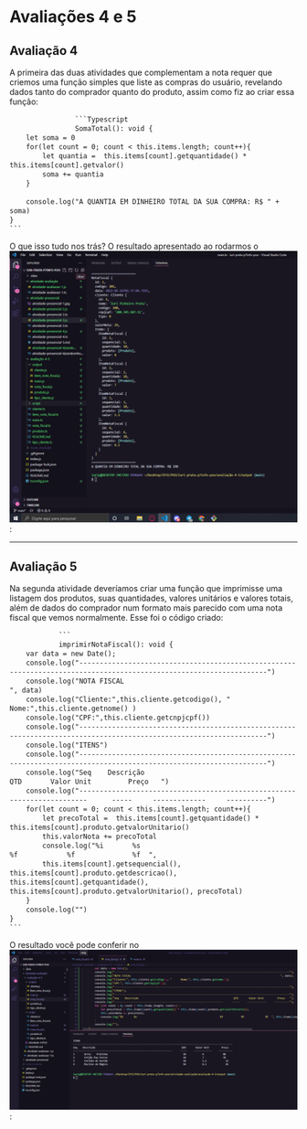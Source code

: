 Avaliações 4 e 5
======

Avaliação 4
------

A primeira das duas atividades que complementam a nota requer que criemos uma função simples que liste as compras do usuário, revelando dados tanto do comprador quanto do produto, assim como fiz ao criar essa função:

                    ```Typescript
                    SomaTotal(): void {
        let soma = 0
        for(let count = 0; count < this.items.length; count++){
            let quantia =  this.items[count].getquantidade() * this.items[count].getvalor()
            soma += quantia
        }

        console.log("A QUANTIA EM DINHEIRO TOTAL DA SUA COMPRA: R$ " + soma)
    }
    ```

O que isso tudo nos trás? O resultado apresentado ao rodarmos o ![Código](https://github.com/iuripprata/iuri-prata-p7info-poo/blob/main/atividade-avaliação/avaliação-4-5/avaliação-4.PNG):


---

Avaliação 5
------

Na segunda atividade deveríamos criar uma função que imprimisse uma listagem dos produtos, suas quantidades, valores unitários e valores totais, além de dados do comprador num formato mais parecido com uma nota fiscal que vemos normalmente. Esse foi o código criado:

                ```
                imprimirNotaFiscal(): void {
        var data = new Date();
        console.log("--------------------------------------------------------------------------------------------------------------------")
        console.log("NOTA FISCAL                                                                                                   ", data)
        console.log("Cliente:",this.cliente.getcodigo(), "      Nome:",this.cliente.getnome() )
        console.log("CPF:",this.cliente.getcnpjcpf())
        console.log("--------------------------------------------------------------------------------------------------------------------")
        console.log("ITENS")
        console.log("--------------------------------------------------------------------------------------------------------------------")
        console.log("Seq    Descrição                                                               QTD       Valor Unit         Preço   ")
        console.log("------------------------------------------------------------------------      -----     -------------     ----------")
        for(let count = 0; count < this.items.length; count++){
            let precoTotal =  this.items[count].getquantidade() * this.items[count].produto.getvalorUnitario()
            this.valorNota += precoTotal
            console.log("%i       %s                                                       %f            %f              %f  ",
            this.items[count].getsequencial(), this.items[count].produto.getdescricao(), this.items[count].getquantidade(), this.items[count].produto.getvalorUnitario(), precoTotal)
        }
        console.log("")
    }
    ```

O resultado você pode conferir no ![print a seguir](https://github.com/iuripprata/iuri-prata-p7info-poo/blob/main/atividade-avaliação/avaliação-4-5/avaliação-5.PNG):
